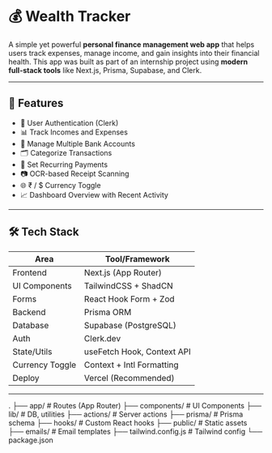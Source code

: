 # 💰 Wealth Tracker 

A simple yet powerful **personal finance management web app** that helps users track expenses, manage income, and gain insights into their financial health. This app was built as part of an internship project using **modern full-stack tools** like Next.js, Prisma, Supabase, and Clerk.

---

## 📌 Features

- 🔐 User Authentication (Clerk)
- 📊 Track Incomes and Expenses
- 💼 Manage Multiple Bank Accounts
- 🗂 Categorize Transactions
- 📅 Set Recurring Payments
- 📷 OCR-based Receipt Scanning
- 🌐 ₹ / $ Currency Toggle
- 📈 Dashboard Overview with Recent Activity

---

## 🛠️ Tech Stack

| Area               | Tool/Framework             |
|--------------------|----------------------------|
| Frontend           | Next.js (App Router)       |
| UI Components      | TailwindCSS + ShadCN       |
| Forms              | React Hook Form + Zod      |
| Backend            | Prisma ORM                 |
| Database           | Supabase (PostgreSQL)      |
| Auth               | Clerk.dev                  |
| State/Utils        | useFetch Hook, Context API |
| Currency Toggle    | Context + Intl Formatting  |
| Deploy             | Vercel (Recommended)       |

---

.
├── app/                     # Routes (App Router)
├── components/              # UI Components
├── lib/                     # DB, utilities
├── actions/                 # Server actions
├── prisma/                  # Prisma schema
├── hooks/                   # Custom React hooks
├── public/                  # Static assets
├── emails/                 # Email templates
├── tailwind.config.js       # Tailwind config
└── package.json

